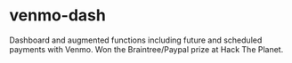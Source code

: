 # venmo-dash
Dashboard and augmented functions including future and scheduled payments with Venmo. Won the Braintree/Paypal prize at Hack The Planet.
